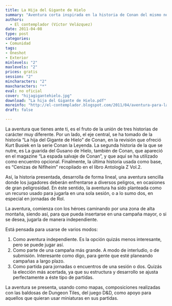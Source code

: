 ```yaml
---
title: La Hija del Gigante de Hielo
summary: "Aventura corta inspirada en la historia de Conan del mismo nombre, ideal para jugar como one shot, en jornadas o como parte de una campaña."
authors:
  - El contemplador (Víctor Velázquez)
date: 2011-04-08
type: post
categories:
- Comunidad
tags:
- Oneshot
- Exterior
minlevels: "2"
maxlevels: "2"
prices: gratis
session: "2"
mincharacters: "2"
maxcharacters: "*"
eval: no oficial
cover: "hijagigantehielo.jpg"
download: "La hija del Gigante de Hielo.pdf"
moreinfo: "http://el-contemplador.blogspot.com/2011/04/aventura-para-la-marca-del-este-la-hija.html"
draft: false

---
```


La aventura que tienes ante ti, es el fruto de la unión de tres historias de carácter muy diferente. Por un lado, el eje central, se ha tomado de la historia “La hija del Gigante de Hielo” de Conan, en la revisión que ofreció Kurt Busiek en la serie Conan la Leyenda. La segunda historia de la que se nutre, es La guarida del Gusano de Hielo, también de Conan, que apareció en el magazine “La espada salvaje de Conan”, y que aquí se ha utilizado como encuentro opcional. Finalmente, la última historia usada como base, es “Cenizas de Niflheim” recopilado en el libro Antología Z Vol.2.

Así, la historia presentada, desarrolla de forma lineal, una aventura sencilla donde los jugadores deberán enfrentarse a diversos peligros, en ocasiones de gran peligrosidad. En éste sentido, la aventura ha sido planteada como un recurso usado para jugarla en una sola sesión, o a lo sumo dos, en especial en jornadas de Rol.

La aventura, comienza con los héroes caminando por una zona de alta montaña, siendo así, para que pueda insertarse en una campaña mayor, o si se desea, jugarla de manera independiente.

Está pensada para usarse de varios modos:

1. Como aventura independiente. Es la opción quizás menos interesante, pero se puede jugar así.
1. Como parte de una campaña más grande. A modo de interludio, o de submisión. Interesante como digo, para gente que esté planeando campañas a largo plazo.
1. Como partida para jornadas o encuentros de una sesión o dos. Quizás la elección más acertada, ya que su estructura y desarrollo se ajusta perfectamente a éste tipo de partidas.

La aventura se presenta, usando como mapas, composiciones realizadas con las baldosas de Dungeon Tiles, del juego D&D, como apoyo para aquellos que quieran usar miniaturas en sus partidas.
